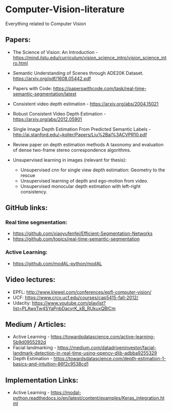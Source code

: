 # Computer-Vision-literature
Everything related to Computer Vision


## Papers:

* The Science of Vision: An Introduction - https://mind.ilstu.edu/curriculum/vision_science_intro/vision_science_intro.html
* Semantic Understanding of Scenes through ADE20K Dataset.  https://arxiv.org/pdf/1608.05442.pdf
* Papers with Code: https://paperswithcode.com/task/real-time-semantic-segmentation/latest
* Consistent video depth estimation - https://arxiv.org/abs/2004.15021
* Robust Consistent Video Depth Estimation - https://arxiv.org/abs/2012.05901
* Single Image Depth Estimation From Predicted Semantic Labels - http://ai.stanford.edu/~koller/Papers/Liu%2Bal%3ACVPR10.pdf

* Review paper on depth estimation methods A taxonomy and evaluation of dense two-frame stereo correspondence algorithms.

* Unsupervised learning in images (relevant for thesis):
  * Unsupervised cnn for single view depth estimation: Geometry to the rescue
  * Unsupervised learning of depth and ego-motion from video.
  * Unsupervised monocular depth estimation with left-right consistency.

## GitHub links:

### Real time segmentation:
* https://github.com/xiaoyufenfei/Efficient-Segmentation-Networks
* https://github.com/topics/real-time-semantic-segmentation

### Active Learning:
* https://github.com/modAL-python/modAL

## Video lectures:
* EPFL: http://www.klewel.com/conferences/epfl-computer-vision/
* UCF: https://www.crcv.ucf.edu/courses/cap5415-fall-2012/
* Udacity: https://www.youtube.com/playlist?list=PLAwxTw4SYaPnbDacyrK_kB_RUkuxQBlCm

## Medium / Articles:
* Active Learning - https://towardsdatascience.com/active-learning-5b9d0955292d
* Facial landmarking - https://medium.com/datadriveninvestor/facial-landmark-detection-in-real-time-using-opencv-dlib-adbba9255329
* Depth Estimation - https://towardsdatascience.com/depth-estimation-1-basics-and-intuition-86f2c9538cd1

## Implementation Links:
* Active Learning - https://modal-python.readthedocs.io/en/latest/content/examples/Keras_integration.html
